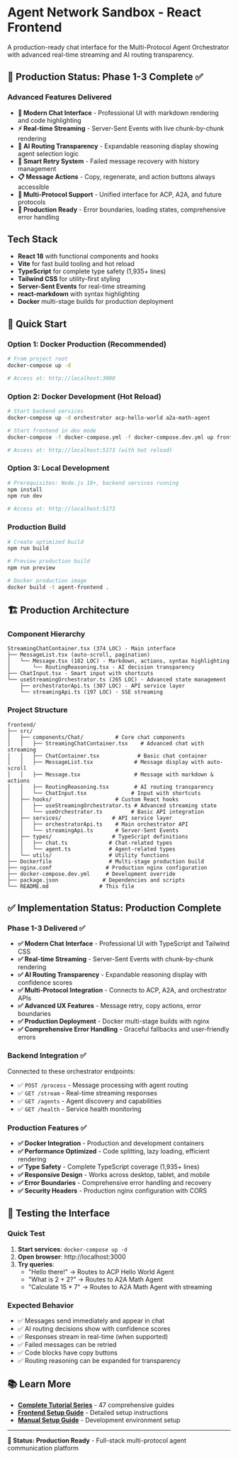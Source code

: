 # Agent Network Sandbox - React Frontend

A production-ready chat interface for the Multi-Protocol Agent Orchestrator with advanced real-time streaming and AI routing transparency.

## 🎯 Production Status: Phase 1-3 Complete ✅

### Advanced Features Delivered
- **🎨 Modern Chat Interface** - Professional UI with markdown rendering and code highlighting
- **⚡ Real-time Streaming** - Server-Sent Events with live chunk-by-chunk rendering  
- **🧠 AI Routing Transparency** - Expandable reasoning display showing agent selection logic
- **🔄 Smart Retry System** - Failed message recovery with history management
- **📋 Message Actions** - Copy, regenerate, and action buttons always accessible
- **🔌 Multi-Protocol Support** - Unified interface for ACP, A2A, and future protocols
- **🚀 Production Ready** - Error boundaries, loading states, comprehensive error handling

## Tech Stack

- **React 18** with functional components and hooks
- **Vite** for fast build tooling and hot reload
- **TypeScript** for complete type safety (1,935+ lines)
- **Tailwind CSS** for utility-first styling
- **Server-Sent Events** for real-time streaming
- **react-markdown** with syntax highlighting
- **Docker** multi-stage builds for production deployment

## 🚀 Quick Start

### Option 1: Docker Production (Recommended)
```bash
# From project root
docker-compose up -d

# Access at: http://localhost:3000
```

### Option 2: Docker Development (Hot Reload)
```bash
# Start backend services
docker-compose up -d orchestrator acp-hello-world a2a-math-agent

# Start frontend in dev mode
docker-compose -f docker-compose.yml -f docker-compose.dev.yml up frontend

# Access at: http://localhost:5173 (with hot reload)
```

### Option 3: Local Development
```bash
# Prerequisites: Node.js 18+, backend services running
npm install
npm run dev

# Access at: http://localhost:5173
```

### Production Build
```bash
# Create optimized build
npm run build

# Preview production build
npm run preview

# Docker production image
docker build -t agent-frontend .
```

## 🏗️ Production Architecture

### Component Hierarchy
```
StreamingChatContainer.tsx (374 LOC) - Main interface
├── MessageList.tsx (auto-scroll, pagination)
│   └── Message.tsx (182 LOC) - Markdown, actions, syntax highlighting
│       └── RoutingReasoning.tsx - AI decision transparency
├── ChatInput.tsx - Smart input with shortcuts
└── useStreamingOrchestrator.ts (265 LOC) - Advanced state management
    ├── orchestratorApi.ts (307 LOC) - API service layer
    └── streamingApi.ts (197 LOC) - SSE streaming
```

### Project Structure
```
frontend/
├── src/
│   ├── components/Chat/          # Core chat components
│   │   ├── StreamingChatContainer.tsx    # Advanced chat with streaming
│   │   ├── ChatContainer.tsx            # Basic chat container  
│   │   ├── MessageList.tsx             # Message display with auto-scroll
│   │   ├── Message.tsx                 # Message with markdown & actions
│   │   ├── RoutingReasoning.tsx        # AI routing transparency
│   │   └── ChatInput.tsx              # Input with shortcuts
│   ├── hooks/                    # Custom React hooks
│   │   ├── useStreamingOrchestrator.ts # Advanced streaming state
│   │   └── useOrchestrator.ts         # Basic API integration
│   ├── services/                # API service layer
│   │   ├── orchestratorApi.ts    # Main orchestrator API
│   │   └── streamingApi.ts       # Server-Sent Events
│   ├── types/                   # TypeScript definitions
│   │   ├── chat.ts             # Chat-related types
│   │   └── agent.ts            # Agent-related types
│   └── utils/                  # Utility functions
├── Dockerfile                  # Multi-stage production build
├── nginx.conf                 # Production nginx configuration
├── docker-compose.dev.yml     # Development override
├── package.json              # Dependencies and scripts
└── README.md                # This file
```

## ✅ Implementation Status: Production Complete

### Phase 1-3 Delivered ✅
- **✅ Modern Chat Interface** - Professional UI with TypeScript and Tailwind CSS
- **✅ Real-time Streaming** - Server-Sent Events with chunk-by-chunk rendering
- **✅ AI Routing Transparency** - Expandable reasoning display with confidence scores  
- **✅ Multi-Protocol Integration** - Connects to ACP, A2A, and orchestrator APIs
- **✅ Advanced UX Features** - Message retry, copy actions, error boundaries
- **✅ Production Deployment** - Docker multi-stage builds with nginx
- **✅ Comprehensive Error Handling** - Graceful fallbacks and user-friendly errors

### Backend Integration ✅
Connected to these orchestrator endpoints:
- ✅ `POST /process` - Message processing with agent routing
- ✅ `GET /stream` - Real-time streaming responses  
- ✅ `GET /agents` - Agent discovery and capabilities
- ✅ `GET /health` - Service health monitoring

### Production Features ✅
- **✅ Docker Integration** - Production and development containers
- **✅ Performance Optimized** - Code splitting, lazy loading, efficient rendering
- **✅ Type Safety** - Complete TypeScript coverage (1,935+ lines)
- **✅ Responsive Design** - Works across desktop, tablet, and mobile
- **✅ Error Boundaries** - Comprehensive error handling and recovery
- **✅ Security Headers** - Production nginx configuration with CORS

## 🧪 Testing the Interface

### Quick Test
1. **Start services**: `docker-compose up -d`
2. **Open browser**: http://localhost:3000
3. **Try queries**:
   - "Hello there!" → Routes to ACP Hello World Agent
   - "What is 2 + 2?" → Routes to A2A Math Agent
   - "Calculate 15 * 7" → Routes to A2A Math Agent with streaming

### Expected Behavior
- ✅ Messages send immediately and appear in chat
- ✅ AI routing decisions show with confidence scores
- ✅ Responses stream in real-time (when supported)
- ✅ Failed messages can be retried
- ✅ Code blocks have copy buttons
- ✅ Routing reasoning can be expanded for transparency

## 📚 Learn More

- **[Complete Tutorial Series](../docs/tutorials/frontend/)** - 47 comprehensive guides
- **[Frontend Setup Guide](../FRONTEND_SETUP.md)** - Detailed setup instructions
- **[Manual Setup Guide](../MANUAL_SETUP.md)** - Development environment setup

---

**🎉 Status: Production Ready** - Full-stack multi-protocol agent communication platform